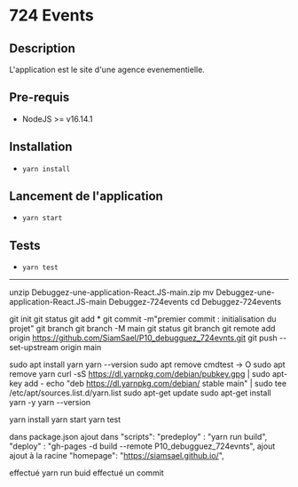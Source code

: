 # 724 Events

## Description
L'application est le site d'une agence evenementielle.
## Pre-requis
- NodeJS  >= v16.14.1

## Installation
- `yarn install`

## Lancement de l'application
- `yarn start`

## Tests
- `yarn test`


-------------------

unzip Debuggez-une-application-React.JS-main.zip
mv Debuggez-une-application-React.JS-main Debuggez-724events
cd Debuggez-724events

git init
git status
git add *
git commit -m"premier commit : initialisation du projet"
git branch
git branch -M main
git status
git branch
git remote add origin https://github.com/SiamSael/P10_debugguez_724evnts.git
git push --set-upstream origin main

sudo apt install yarn
yarn --version
sudo apt remove cmdtest
    -> O
sudo apt remove yarn
curl -sS https://dl.yarnpkg.com/debian/pubkey.gpg | sudo apt-key add -
echo "deb https://dl.yarnpkg.com/debian/ stable main" | sudo tee /etc/apt/sources.list.d/yarn.list
sudo apt-get update
sudo apt-get install yarn -y
yarn --version

yarn install
yarn start
yarn test


dans package.json 
    ajout dans "scripts": 
        "predeploy" : "yarn run build",
        "deploy" : "gh-pages -d build --remote P10_debugguez_724evnts", 
    ajout ajout à la racine
        "homepage": "https://siamsael.github.io/",

effectué yarn run buid
effectué un commit

